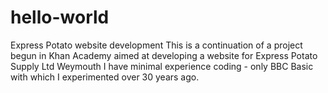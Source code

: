 # hello-world
Express Potato website development
This is a continuation of a project begun in Khan Academy aimed at developing a website for Express Potato Supply Ltd Weymouth
I have minimal experience coding - only BBC Basic with which I experimented over 30 years ago.
